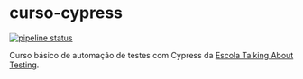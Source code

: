 # curso-cypress

[![pipeline status](https://gitlab.com/wlsf82/curso-cypress/badges/master/pipeline.svg)](https://gitlab.com/wlsf82/curso-cypress/commits/master)

Curso básico de automação de testes com Cypress da [Escola Talking About Testing](http://talkingabouttesting.coursify.me/courses/testes-automatizados-com-cypress-basico).
